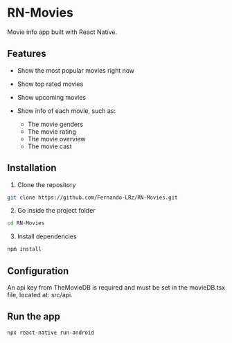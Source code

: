 # RN-Movies
Movie info app built with React Native.

## Features
 * Show the most popular movies right now
 * Show top rated movies
 * Show upcoming movies
 * Show info of each movie, such as: 
 
   - The movie genders
   - The movie rating
   - The movie overview
   - The movie cast
 
## Installation
1. Clone the repository
```bash
git clone https://github.com/Fernando-LRz/RN-Movies.git
``` 
2. Go inside the project folder
```bash
cd RN-Movies
```
3. Install dependencies
```bash
npm install
```

## Configuration
An api key from TheMovieDB is required and must be set in the movieDB.tsx file, located at: src/api.

## Run the app
```bash
npx react-native run-android
```
